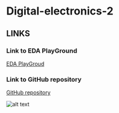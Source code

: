 # Digital-electronics-2

## LINKS
### Link to EDA PlayGround
[EDA PlayGroud](https://www.edaplayground.com/playgrounds/user/242729)
### Link to GitHub repository
[GitHub repository](https://github.com/amwellius/Digital-electronics-1)


![alt text](https://www.vutbr.cz/images/apple-touch-icon.png "Logo Title Text 1")
